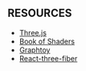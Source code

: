 ## RESOURCES

- [Three.js](https://threejs.org/)
- [Book of Shaders](https://thebookofshaders.com/)
- [Graphtoy](https://graphtoy.com/)
- [React-three-fiber](https://docs.pmnd.rs/react-three-fiber)
